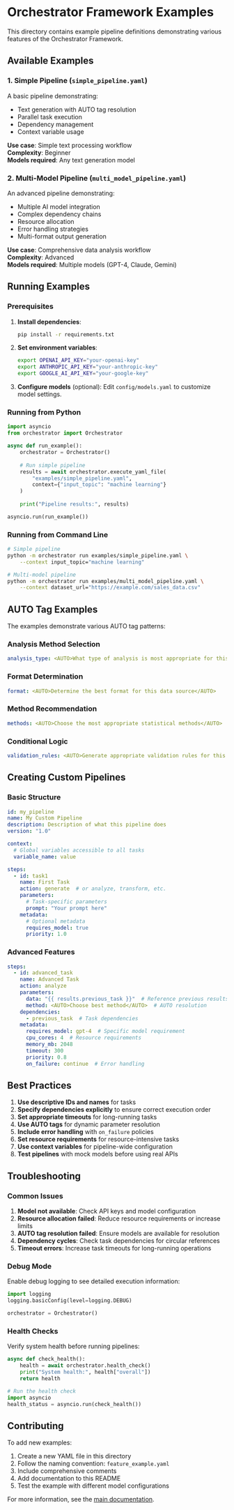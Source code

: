 # Orchestrator Framework Examples

This directory contains example pipeline definitions demonstrating various features of the Orchestrator Framework.

## Available Examples

### 1. Simple Pipeline (`simple_pipeline.yaml`)

A basic pipeline demonstrating:
- Text generation with AUTO tag resolution
- Parallel task execution
- Dependency management
- Context variable usage

**Use case**: Simple text processing workflow  
**Complexity**: Beginner  
**Models required**: Any text generation model  

### 2. Multi-Model Pipeline (`multi_model_pipeline.yaml`)

An advanced pipeline demonstrating:
- Multiple AI model integration
- Complex dependency chains
- Resource allocation
- Error handling strategies
- Multi-format output generation

**Use case**: Comprehensive data analysis workflow  
**Complexity**: Advanced  
**Models required**: Multiple models (GPT-4, Claude, Gemini)  

## Running Examples

### Prerequisites

1. **Install dependencies**:
   ```bash
   pip install -r requirements.txt
   ```

2. **Set environment variables**:
   ```bash
   export OPENAI_API_KEY="your-openai-key"
   export ANTHROPIC_API_KEY="your-anthropic-key"
   export GOOGLE_AI_API_KEY="your-google-key"
   ```

3. **Configure models** (optional):
   Edit `config/models.yaml` to customize model settings.

### Running from Python

```python
import asyncio
from orchestrator import Orchestrator

async def run_example():
    orchestrator = Orchestrator()
    
    # Run simple pipeline
    results = await orchestrator.execute_yaml_file(
        "examples/simple_pipeline.yaml",
        context={"input_topic": "machine learning"}
    )
    
    print("Pipeline results:", results)

asyncio.run(run_example())
```

### Running from Command Line

```bash
# Simple pipeline
python -m orchestrator run examples/simple_pipeline.yaml \
    --context input_topic="machine learning"

# Multi-model pipeline
python -m orchestrator run examples/multi_model_pipeline.yaml \
    --context dataset_url="https://example.com/sales_data.csv"
```

## AUTO Tag Examples

The examples demonstrate various AUTO tag patterns:

### Analysis Method Selection
```yaml
analysis_type: <AUTO>What type of analysis is most appropriate for this text?</AUTO>
```

### Format Determination
```yaml
format: <AUTO>Determine the best format for this data source</AUTO>
```

### Method Recommendation
```yaml
methods: <AUTO>Choose the most appropriate statistical methods</AUTO>
```

### Conditional Logic
```yaml
validation_rules: <AUTO>Generate appropriate validation rules for this dataset</AUTO>
```

## Creating Custom Pipelines

### Basic Structure

```yaml
id: my_pipeline
name: My Custom Pipeline
description: Description of what this pipeline does
version: "1.0"

context:
  # Global variables accessible to all tasks
  variable_name: value

steps:
  - id: task1
    name: First Task
    action: generate  # or analyze, transform, etc.
    parameters:
      # Task-specific parameters
      prompt: "Your prompt here"
    metadata:
      # Optional metadata
      requires_model: true
      priority: 1.0
```

### Advanced Features

```yaml
steps:
  - id: advanced_task
    name: Advanced Task
    action: analyze
    parameters:
      data: "{{ results.previous_task }}"  # Reference previous results
      method: <AUTO>Choose best method</AUTO>  # AUTO resolution
    dependencies:
      - previous_task  # Task dependencies
    metadata:
      requires_model: gpt-4  # Specific model requirement
      cpu_cores: 4  # Resource requirements
      memory_mb: 2048
      timeout: 300
      priority: 0.8
      on_failure: continue  # Error handling
```

## Best Practices

1. **Use descriptive IDs and names** for tasks
2. **Specify dependencies explicitly** to ensure correct execution order
3. **Set appropriate timeouts** for long-running tasks
4. **Use AUTO tags** for dynamic parameter resolution
5. **Include error handling** with `on_failure` policies
6. **Set resource requirements** for resource-intensive tasks
7. **Use context variables** for pipeline-wide configuration
8. **Test pipelines** with mock models before using real APIs

## Troubleshooting

### Common Issues

1. **Model not available**: Check API keys and model configuration
2. **Resource allocation failed**: Reduce resource requirements or increase limits
3. **AUTO tag resolution failed**: Ensure models are available for resolution
4. **Dependency cycles**: Check task dependencies for circular references
5. **Timeout errors**: Increase task timeouts for long-running operations

### Debug Mode

Enable debug logging to see detailed execution information:

```python
import logging
logging.basicConfig(level=logging.DEBUG)

orchestrator = Orchestrator()
```

### Health Checks

Verify system health before running pipelines:

```python
async def check_health():
    health = await orchestrator.health_check()
    print("System health:", health["overall"])
    return health

# Run the health check
import asyncio
health_status = asyncio.run(check_health())
```

## Contributing

To add new examples:

1. Create a new YAML file in this directory
2. Follow the naming convention: `feature_example.yaml`
3. Include comprehensive comments
4. Add documentation to this README
5. Test the example with different model configurations

For more information, see the [main documentation](../docs/index.rst).